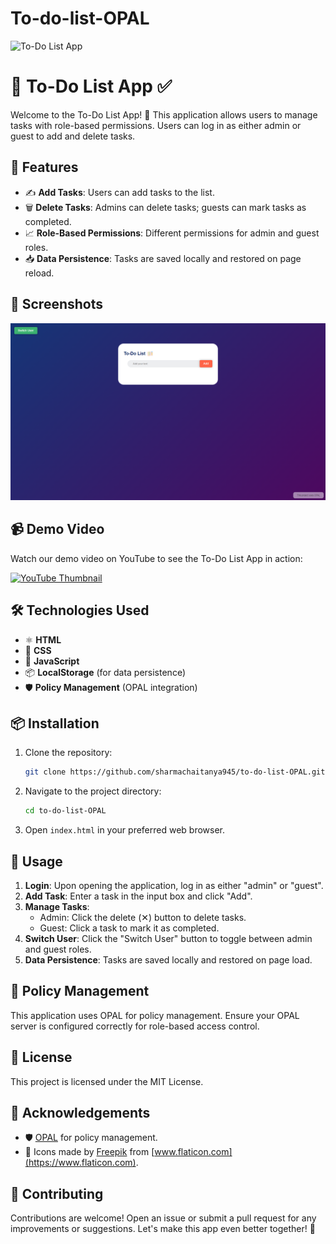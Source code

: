 # To-do-list-OPAL
<img src="https://socialify.git.ci/sharmachaitanya945/To-do-list-OPAL/image?description=1&descriptionEditable=An%20interactive%20To-Do%20List%20application%20with%20role-based%20permissions%2C%20built%20using%20HTML%2C%20CSS%2COPAL%20and%20JavaScript.&font=Raleway&language=1&name=1&owner=1&pattern=Formal%20Invitation&stargazers=1&theme=Dark" alt="To-Do List App" width="640" height="320" />

# 📝 To-Do List App ✅

Welcome to the To-Do List App! 📅 This application allows users to manage tasks with role-based permissions. Users can log in as either admin or guest to add and delete tasks.

## 🌟 Features

- ✍️ **Add Tasks**: Users can add tasks to the list.
- 🗑️ **Delete Tasks**: Admins can delete tasks; guests can mark tasks as completed.
- 📈 **Role-Based Permissions**: Different permissions for admin and guest roles.
- 📥 **Data Persistence**: Tasks are saved locally and restored on page reload.

## 📸 Screenshots

![To-Do List App Screenshot](images/Screenshot.png)

## 📹 Demo Video

Watch our demo video on YouTube to see the To-Do List App in action:

[![YouTube Thumbnail](https://img.youtube.com/vi/YnHYYVFkBlQ/maxresdefault.jpg)](https://www.youtube.com/watch?v=YnHYYVFkBlQ)


## 🛠️ Technologies Used

- ⚛️ **HTML**
- 🎨 **CSS**
- 📜 **JavaScript**
- 📦 **LocalStorage** (for data persistence)
- 🛡️ **Policy Management** (OPAL integration)

## 📦 Installation

1. Clone the repository:
    ```bash
    git clone https://github.com/sharmachaitanya945/to-do-list-OPAL.git
    ```
2. Navigate to the project directory:
    ```bash
    cd to-do-list-OPAL
    ```
3. Open `index.html` in your preferred web browser.

## 🚀 Usage

1. **Login**: Upon opening the application, log in as either "admin" or "guest".
2. **Add Task**: Enter a task in the input box and click "Add".
3. **Manage Tasks**:
   - Admin: Click the delete (✕) button to delete tasks.
   - Guest: Click a task to mark it as completed.
4. **Switch User**: Click the "Switch User" button to toggle between admin and guest roles.
5. **Data Persistence**: Tasks are saved locally and restored on page load.

## 🔑 Policy Management

This application uses OPAL for policy management. Ensure your OPAL server is configured correctly for role-based access control.

## 📜 License

This project is licensed under the MIT License.

## 🙌 Acknowledgements

- 🛡️ [OPAL](https://docs.opal.ac/) for policy management.
- 🎨 Icons made by [Freepik](https://www.freepik.com) from [www.flaticon.com](https://www.flaticon.com).

## 🤝 Contributing

Contributions are welcome! Open an issue or submit a pull request for any improvements or suggestions. Let's make this app even better together! 🌟
